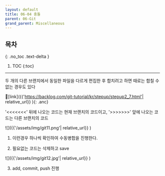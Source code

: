 ```yaml
---
layout: default
title: 06-04 충돌
parent: 06-Git
grand_parent: Miscellaneous
---
```


## 목차
{: .no_toc .text-delta }

1. TOC
{:toc}

---

두 개의 다른 브랜치에서 동일한 파일을 다르게 편집한 후 합치려고 하면 때로는 합칠 수 없는 경우도 있다

🔗[link]({{'https://backlog.com/git-tutorial/kr/stepup/stepup2_7.html'| relative_url}} ){: .anc}


 '<<<<<<<' 뒤에 나오는 코드는 현재 브랜치의 코드이고, '>>>>>>>' 앞에 나오는 코드는 다른 브랜치의 코드

  ![]({{'/assets/img/git11.png'| relative_url}} )

 1. 이런경우 하나씩 확인하여 수동병합을 진행한다.

 2. 필요없는 코드는 삭제하고 save

  ![]({{'/assets/img/git12.jpg'| relative_url}} )

3. add, commit, push 진행